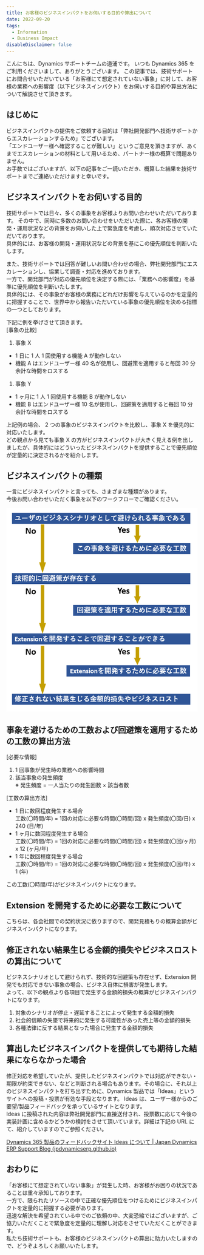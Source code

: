 ```yaml
---
title: お客様のビジネスインパクトをお伺いする目的や算出について
date: 2022-09-20
tags:
  - Information
  - Business Impact
disableDisclaimer: false
---
```

こんにちは、Dynamics サポートチームの道浦です。
いつも Dynamics 365 をご利用くださいまして、ありがとうございます。
この記事では、技術サポートにお問合せいただいている「お客様にて想定されていない事象」に対して、お客様の業務への影響度（以下ビジネスインパクト）をお伺いする目的や算出方法について解説させて頂きます。


<!-- more -->
## はじめに
ビジネスインパクトの提供をご依頼する目的は「弊社開発部門へ技術サポートからエスカレーションするため」でございます。  
「エンドユーザー様へ確認することが難しい」というご意見を頂きますが、あくまでエスカレーションの材料として用いるため、パートナー様の概算で問題ありません。  
お手数ではございますが、以下の記事をご一読いただき、概算した結果を技術サポートまでご連絡いただけますと幸いです。  

## ビジネスインパクトをお伺いする目的
技術サポートでは日々、多くの事象をお客様よりお問い合わせいただいております。
その中で、同時に多数のお問い合わせをいただいた際に、各お客様の開発・運用状況などの背景をお伺いした上で緊急度を考慮し、順次対応させていただいております。  
具体的には、お客様の開発・運用状況などの背景を基にこの優先順位を判断いたします。

また、技術サポートでは回答が難しいお問い合わせの場合、弊社開発部門にエスカレーションし、協業して調査・対応を進めております。  
一方で、開発部門が対応の優先順位を決定する際には、「業務への影響度」を基準に優先順位を判断いたします。  
具体的には、その事象がお客様の業務にどれだけ影響を与えているのかを定量的に把握することで、世界中から報告いただいている事象の優先順位を決める指標の一つとしております。

下記に例を挙げさせて頂きます。  
[事象の比較]
1. 事象 X
* 1 日に 1 人 1 回使用する機能 A が動作しない  
* 機能 A はエンドユーザー様 40 名が使用し、回避策を適用すると毎回 30 分余計な時間をロスする  

1. 事象 Y
* 1 ヶ月に 1 人 1 回使用する機能 B が動作しない  
* 機能 B はエンドユーザー様 10 名が使用し、回避策を適用すると毎回 10 分余計な時間をロスする  

上記例の場合、 2 つの事象のビジネスインパクトを比較し、事象 X を優先的に対応いたします。  
どの観点から見ても事象 X の方がビジネスインパクトが大きく見える例を出しましたが、具体的にはどういったビジネスインパクトを提供することで優先順位が定量的に決定されるかを紹介します。  



## ビジネスインパクトの種類
一言にビジネスインパクトと言っても、さまざまな種類があります。  
今後お問い合わせいただく事象を以下のワークフローでご確認ください。  

  ![](./what-is-business-impact/BIstep1.png)



## 事象を避けるための工数および回避策を適用するための工数の算出方法
[必要な情報]   
1. 1 回事象が発生時の業務への影響時間
2. 該当事象の発生頻度  
    ※ 発生頻度 = 一人当たりの発生回数 × 該当者数

[工数の算出方法]   
* 1 日に数回程度発生する場合  
    工数(〇時間/年) = 1回の対応に必要な時間(〇時間/回) x 発生頻度(〇回/日) x 240 (日/年)
* 1 ヶ月に数回程度発生する場合  
    工数(〇時間/年) = 1回の対応に必要な時間(〇時間/回) x 発生頻度(〇回/ヶ月) x 12 (ヶ月/年)  
* 1 年に数回程度発生する場合  
    工数(〇時間/年) = 1回の対応に必要な時間(〇時間/回) x 発生頻度(〇回/年) x 1 (年)  

この工数(〇時間/年)がビジネスインパクトになります。



## Extension を開発するために必要な工数について
こちらは、各会社間での契約状況に依りますので、開発見積もりの概算金額がビジネスインパクトになります。



## 修正されない結果生じる金額的損失やビジネスロストの算出について
ビジネスシナリオとして避けられず、技術的な回避策も存在せず、Extension 開発でも対応できない事象の場合、ビジネス自体に損害が発生します。  
よって、以下の観点より各項目で発生する金額的損失の概算がビジネスインパクトになります。

1. 対象のシナリオが停止・遅延することによって発生する金額的損失
2. 社会的信頼の失墜で将来的に発生する可能性があった売上等の金額的損失
3. 各種法律に反する結果となった場合に発生する金額的損失



## 算出したビジネスインパクトを提供しても期待した結果にならなかった場合
修正対応を希望していたが、提供したビジネスインパクトでは対応ができない・期限が約束できない、などと判断される場合もあります。その場合に、それ以上のビジネスインパクトを打ち出すために、Dynamics 製品では「Ideas」というサイトへの投稿・投票が有効な手段となります。
Ideas は、ユーザー様からのご要望/製品フィードバックを承っているサイトとなります。  
Ideas に投稿された内容は弊社開発部門に直接送付され、投票数に応じて今後の実装計画に含めるかどうかの検討をさせて頂いています。詳細は下記の URL にて、紹介していますのでご参照ください。

[Dynamics 365 製品のフィードバックサイト Ideas について | Japan Dynamics ERP Support Blog (jpdynamicserp.github.io)](https://jpdynamicserp.github.io/blog/information/how-to-post-ideas/)



## おわりに
「お客様にて想定されていない事象」が発生した時、お客様がお困りの状況であることは重々承知しております。  
一方で、限られたリソースの中で正確な優先順位をつけるためにビジネスインパクトを定量的に把握する必要があります。  
迅速な解決を希望されている中でのご依頼の中、大変恐縮ではございますが、ご協力いただくことで緊急度を定量的に理解し対応をさせていただくことができます。  
私たち技術サポートも、お客様のビジネスインパクトの算出に助力いたしますので、どうぞよろしくお願いいたします。  
